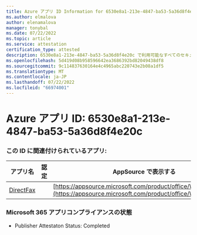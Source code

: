```yaml
---
title: Azure アプリ ID Information for 6530e8a1-213e-4847-ba53-5a36d8f4e20c
ms.author: elmalova
author: elenamalova
manager: tonybal
ms.date: 07/22/2022
ms.topic: article
ms.service: attestation
certification_type: attested
description: 6530e8a1-213e-4847-ba53-5a36d8f4e20c で利用可能なすべてのセキュリティとコンプライアンス情報。
ms.openlocfilehash: 5d419d08b958596642ea3686392bd82049438df8
ms.sourcegitcommit: 9c114837630164e4c4965abc220743e2b08a1df5
ms.translationtype: MT
ms.contentlocale: ja-JP
ms.lasthandoff: 07/22/2022
ms.locfileid: "66974001"
---
```

# <a name="azure-app-id-6530e8a1-213e-4847-ba53-5a36d8f4e20c"></a>Azure アプリ ID: 6530e8a1-213e-4847-ba53-5a36d8f4e20c


### <a name="apps-associated-with-this-id"></a>この ID に関連付けられているアプリ:
| **アプリ名** | **認定** | **AppSource で表示する** |
|--------------|---------------|-----------------------|
| [DirectFax](../forward/WA200002054.md) |  | [https://appsource.microsoft.com/product/office/WA200002054](https://appsource.microsoft.com/product/office/WA200002054) |

### <a name="microsoft-365-app-compliance-status"></a>Microsoft 365 アプリコンプライアンスの状態
- Publisher Attestaton Status: Completed
